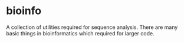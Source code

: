 # bioinfo
A collection of utilities required for sequence analysis.
There are many basic things in bioinformatics which required for larger code.

